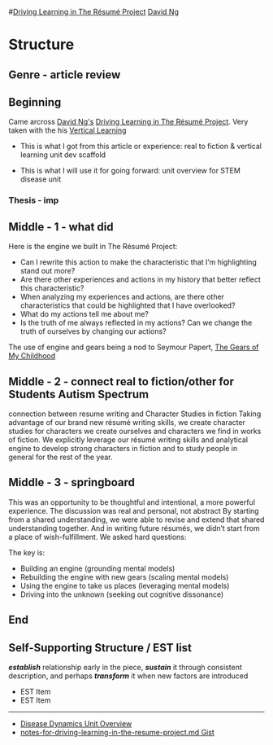 #[Driving Learning in The Résumé Project](https://medium.com/vertical-learning/driving-learning-in-the-r%C3%A9sum%C3%A9-project-b38b9005ad56)
[David Ng](https://medium.com/@dng_16133)

# Structure

## Genre - article review

## Beginning

Came arcross [David Ng's](https://medium.com/@dng_16133) [Driving Learning in The Résumé Project](https://medium.com/vertical-learning/driving-learning-in-the-r%C3%A9sum%C3%A9-project-b38b9005ad56).  Very taken with the his [Vertical Learning](https://medium.com/vertical-learning/why-we-should-learn-vertically-ae898e1ceb29#.a2pig8lno)

* This is what I got from this article or experience:
real to fiction & vertical learning unit dev scaffold

* This is what I will use it for going forward:
unit overview for STEM disease unit

### Thesis - imp

## Middle - 1 - what did

Here is the engine we built in The Résumé Project:
* Can I rewrite this action to make the characteristic that I’m highlighting stand out more?
* Are there other experiences and actions in my history that better reflect this characteristic?
* When analyzing my experiences and actions, are there other characteristics that could be highlighted that I have overlooked?
* What do my actions tell me about me?
* Is the truth of me always reflected in my actions? Can we change the truth of ourselves by changing our actions?

The use of engine and gears being a nod to Seymour Papert, [The Gears of My Childhood](http://www.papert.org/articles/GearsOfMyChildhood.html)

## Middle - 2 - connect real to fiction/other for Students Autism Spectrum

connection between resume writing and Character Studies in fiction
Taking advantage of our brand new résumé writing skills, we create character studies for characters we create ourselves and characters we find in works of fiction.
We explicitly leverage our résumé writing skills and analytical engine to develop strong characters in fiction and to study people in general for the rest of the year. 

## Middle - 3 - springboard

This was an opportunity to be thoughtful and intentional,
a more powerful experience.
The discussion was real and personal, not abstract
By starting from a shared understanding, we were able to revise and extend that shared understanding together.
And in writing future résumés, we didn’t start from a place of wish-fulfillment. We asked hard questions: 

The key is:
* Building an engine (grounding mental models)
* Rebuilding the engine with new gears (scaling mental models)
* Using the engine to take us places (leveraging mental models)
* Driving into the unknown (seeking out cognitive dissonance)


## End

## __Self-Supporting Structure / EST list__

__*establish*__ relationship early in the piece, __*sustain*__ it through consistent description, and perhaps __*transform*__ it when new factors are introduced

* EST Item
* EST Item

---

* [Disease Dynamics Unit Overview](https://docs.google.com/document/d/14hyT3iO8IVuUjEmUfR_bhKv_oWDK66uyve8yeqeomjQ/edit?usp=sharing)
* [notes-for-driving-learning-in-the-resume-project.md Gist](https://gist.github.com/janzeteachesit/ae087405e767ec2290293045d4ecb488)




